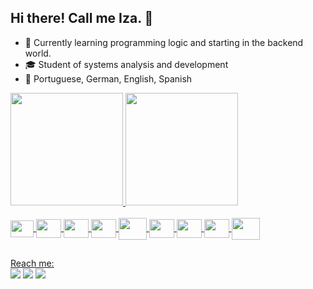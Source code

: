 ## Hi there! Call me Iza. 👩

- 🌱 Currently learning programming logic and starting in the backend world.
- 🎓 Student of systems analysis and development
- 💬 Portuguese, German, English, Spanish

<div>
  <a href="https://github.com/izaseiler">
  <img height="180em" src="https://github-readme-stats.vercel.app/api?username=izaaseiler&show_icons=true&theme=radical&include_all_commits=true&count_private=true"/>
  <img height="180em" src="https://github-readme-stats.vercel.app/api/top-langs/?username=izaaseiler&layout=compact&langs_counts=16&theme=radical"/>
</div>
<div style="display: inline_block"><br>
  <img align="center" height="27" width="37" <img src="https://cdn.jsdelivr.net/gh/devicons/devicon/icons/javascript/javascript-original.svg" />
  <img align="center" height="30" width="40" <img src="https://cdn.jsdelivr.net/gh/devicons/devicon/icons/html5/html5-original.svg" />
  <img align="center" height="30" width="40" <img src="https://cdn.jsdelivr.net/gh/devicons/devicon/icons/css3/css3-original.svg" />
  <img align="center" height="30" width="40" <img src="https://cdn.jsdelivr.net/gh/devicons/devicon/icons/c/c-original.svg" />
  <img align="center" height="35" width="45" <img src="https://cdn.jsdelivr.net/gh/devicons/devicon/icons/java/java-plain-wordmark.svg" />
  <img align="center" height="30" width="40" <img src="https://cdn.jsdelivr.net/gh/devicons/devicon/icons/intellij/intellij-original.svg" />
  <img align="center" height="30" width="40" <img src="https://cdn.jsdelivr.net/gh/devicons/devicon/icons/vscode/vscode-original-wordmark.svg" />
  <img align="center" height="30" width="40" <img src="https://cdn.jsdelivr.net/gh/devicons/devicon/icons/chrome/chrome-original.svg" />
  <img align="center" height="35" width="45" <img src="https://cdn.jsdelivr.net/gh/devicons/devicon/icons/firefox/firefox-original.svg" />
                          
    

          
</div>  
  
##
  
<div>
  Reach me:<br>
  <a href="https://ch.linkedin.com/in/izabela-seiler-b10258242" target="_blank"><img src="https://img.shields.io/badge/LinkedIn-0077B5?style=for-the-badge&logo=linkedin&logoColor=white" target="_blank"></a>
  <a href="https://instagram.com/izaaseiler" target="_blank"><img src="https://img.shields.io/badge/Instagram-E4405F?style=for-the-badge&logo=instagram&logoColor=white" target="_blank"></a>
  <a href="https://wa.me/410763181896" target="_blank"><img src="https://img.shields.io/badge/WhatsApp-25D366?style=for-the-badge&logo=WhatsApp&logoColor=white" target="_blank"></a>
</div>



